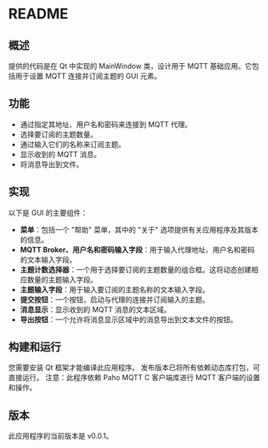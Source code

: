 # README

## 概述

提供的代码是在 Qt 中实现的 MainWindow 类，设计用于 MQTT 基础应用。它包括用于设置 MQTT 连接并订阅主题的 GUI 元素。

## 功能

- 通过指定其地址、用户名和密码来连接到 MQTT 代理。
- 选择要订阅的主题数量。
- 通过输入它们的名称来订阅主题。
- 显示收到的 MQTT 消息。
- 将消息导出到文件。

## 实现

以下是 GUI 的主要组件：

- **菜单**：包括一个 "帮助" 菜单，其中的 "关于" 选项提供有关应用程序及其版本的信息。
- **MQTT Broker、用户名和密码输入字段**：用于输入代理地址、用户名和密码的文本输入字段。
- **主题计数选择器**：一个用于选择要订阅的主题数量的组合框。这将动态创建相应数量的主题输入字段。
- **主题输入字段**：用于输入要订阅的主题名称的文本输入字段。
- **提交按钮**：一个按钮，启动与代理的连接并订阅输入的主题。
- **消息显示**：显示收到的 MQTT 消息的文本区域。
- **导出按钮**：一个允许将消息显示区域中的消息导出到文本文件的按钮。

## 构建和运行

您需要安装 Qt 框架才能编译此应用程序。
发布版本已将所有依赖动态库打包，可直接运行。
注意：此程序依赖 Paho MQTT C 客户端库进行 MQTT 客户端的设置和操作。


## 版本

此应用程序的当前版本是 v0.0.1。

